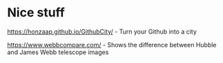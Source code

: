 # Nice stuff
https://honzaap.github.io/GithubCity/ - Turn your Github into a city 

https://www.webbcompare.com/ - Shows the difference between Hubble and James Webb telescope images

